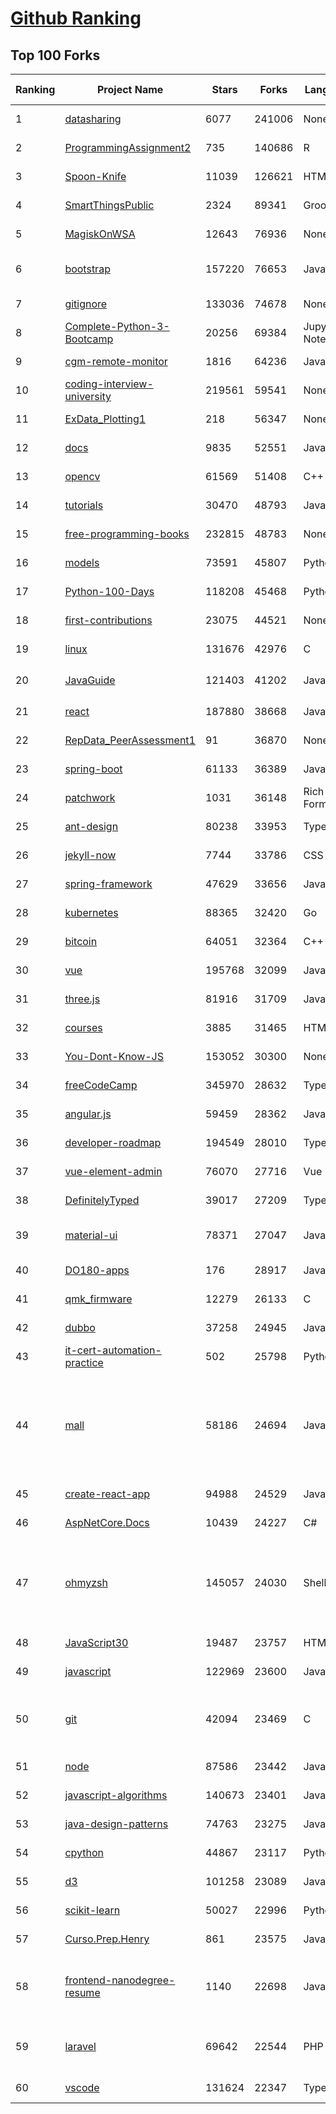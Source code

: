 [Github Ranking](../README.md)
==========

## Top 100 Forks

| Ranking | Project Name | Stars | Forks | Language | Open Issues | Description | Last Commit |
| ------- | ------------ | ----- | ----- | -------- | ----------- | ----------- | ----------- |
| 1 | [datasharing](https://github.com/jtleek/datasharing) | 6077 | 241006 | None | 286 | The Leek group guide to data sharing  | 2022-03-24T18:07:14Z |
| 2 | [ProgrammingAssignment2](https://github.com/rdpeng/ProgrammingAssignment2) | 735 | 140686 | R | 180 | Repository for Programming Assignment 2 for R Programming on Coursera | 2022-05-13T10:16:49Z |
| 3 | [Spoon-Knife](https://github.com/octocat/Spoon-Knife) | 11039 | 126621 | HTML | 1426 | This repo is for demonstration purposes only. | 2022-05-14T17:24:36Z |
| 4 | [SmartThingsPublic](https://github.com/SmartThingsCommunity/SmartThingsPublic) | 2324 | 89341 | Groovy | 58 | SmartThings open-source DeviceTypeHandlers and SmartApps code | 2022-05-14T13:00:54Z |
| 5 | [MagiskOnWSA](https://github.com/LSPosed/MagiskOnWSA) | 12643 | 76936 | None | 5 | Integrate Magisk root and Google Apps (OpenGApps) into WSA (Windows Subsystem for Android) | 2022-05-15T00:37:53Z |
| 6 | [bootstrap](https://github.com/twbs/bootstrap) | 157220 | 76653 | JavaScript | 223 | The most popular HTML, CSS, and JavaScript framework for developing responsive, mobile first projects on the web. | 2022-05-14T19:18:34Z |
| 7 | [gitignore](https://github.com/github/gitignore) | 133036 | 74678 | None | 0 | A collection of useful .gitignore templates | 2022-05-13T02:27:21Z |
| 8 | [Complete-Python-3-Bootcamp](https://github.com/Pierian-Data/Complete-Python-3-Bootcamp) | 20256 | 69384 | Jupyter Notebook | 71 | Course Files for Complete Python 3 Bootcamp Course on Udemy | 2022-05-10T04:32:55Z |
| 9 | [cgm-remote-monitor](https://github.com/nightscout/cgm-remote-monitor) | 1816 | 64236 | JavaScript | 121 | nightscout web monitor | 2022-05-13T18:45:31Z |
| 10 | [coding-interview-university](https://github.com/jwasham/coding-interview-university) | 219561 | 59541 | None | 39 | A complete computer science study plan to become a software engineer. | 2022-05-13T12:17:29Z |
| 11 | [ExData_Plotting1](https://github.com/rdpeng/ExData_Plotting1) | 218 | 56347 | None | 75 | Plotting Assignment 1 for Exploratory Data Analysis | 2022-04-14T20:16:55Z |
| 12 | [docs](https://github.com/github/docs) | 9835 | 52551 | JavaScript | 116 | The open-source repo for docs.github.com | 2022-05-14T23:45:24Z |
| 13 | [opencv](https://github.com/opencv/opencv) | 61569 | 51408 | C++ | 2031 | Open Source Computer Vision Library | 2022-05-15T00:43:37Z |
| 14 | [tutorials](https://github.com/eugenp/tutorials) | 30470 | 48793 | Java | 42 | Just Announced - "Learn Spring Security OAuth":  | 2022-05-14T23:19:43Z |
| 15 | [free-programming-books](https://github.com/EbookFoundation/free-programming-books) | 232815 | 48783 | None | 30 | :books: Freely available programming books | 2022-05-12T14:42:29Z |
| 16 | [models](https://github.com/tensorflow/models) | 73591 | 45807 | Python | 1160 | Models and examples built with TensorFlow | 2022-05-14T15:56:15Z |
| 17 | [Python-100-Days](https://github.com/jackfrued/Python-100-Days) | 118208 | 45468 | Python | 462 | Python - 100天从新手到大师 | 2022-04-24T01:41:14Z |
| 18 | [first-contributions](https://github.com/firstcontributions/first-contributions) | 23075 | 44521 | None | 43 | 🚀✨ Help beginners to contribute to open source projects | 2022-05-15T02:02:20Z |
| 19 | [linux](https://github.com/torvalds/linux) | 131676 | 42976 | C | 0 | Linux kernel source tree | 2022-05-14T18:59:39Z |
| 20 | [JavaGuide](https://github.com/Snailclimb/JavaGuide) | 121403 | 41202 | Java | 66 | 「Java学习+面试指南」一份涵盖大部分 Java 程序员所需要掌握的核心知识。准备 Java 面试，首选 JavaGuide！ | 2022-05-14T15:00:20Z |
| 21 | [react](https://github.com/facebook/react) | 187880 | 38668 | JavaScript | 671 | A declarative, efficient, and flexible JavaScript library for building user interfaces. | 2022-05-14T11:32:57Z |
| 22 | [RepData_PeerAssessment1](https://github.com/rdpeng/RepData_PeerAssessment1) | 91 | 36870 | None | 6 | Peer Assessment 1 for Reproducible Research | 2022-04-16T07:45:46Z |
| 23 | [spring-boot](https://github.com/spring-projects/spring-boot) | 61133 | 36389 | Java | 544 | Spring Boot | 2022-05-14T07:21:27Z |
| 24 | [patchwork](https://github.com/jlord/patchwork) | 1031 | 36148 | Rich Text Format | 20 | All the Git-it Workshop completers!  | 2022-05-14T22:35:52Z |
| 25 | [ant-design](https://github.com/ant-design/ant-design) | 80238 | 33953 | TypeScript | 777 | An enterprise-class UI design language and React UI library | 2022-05-15T00:10:50Z |
| 26 | [jekyll-now](https://github.com/barryclark/jekyll-now) | 7744 | 33786 | CSS | 137 | Build a Jekyll blog in minutes, without touching the command line. | 2022-05-13T04:27:00Z |
| 27 | [spring-framework](https://github.com/spring-projects/spring-framework) | 47629 | 33656 | Java | 1152 | Spring Framework | 2022-05-15T00:30:57Z |
| 28 | [kubernetes](https://github.com/kubernetes/kubernetes) | 88365 | 32420 | Go | 1652 | Production-Grade Container Scheduling and Management | 2022-05-14T23:47:20Z |
| 29 | [bitcoin](https://github.com/bitcoin/bitcoin) | 64051 | 32364 | C++ | 590 | Bitcoin Core integration/staging tree | 2022-05-14T20:56:53Z |
| 30 | [vue](https://github.com/vuejs/vue) | 195768 | 32099 | JavaScript | 327 | 🖖 Vue.js is a progressive, incrementally-adoptable JavaScript framework for building UI on the web. | 2022-05-05T12:39:55Z |
| 31 | [three.js](https://github.com/mrdoob/three.js) | 81916 | 31709 | JavaScript | 350 | JavaScript 3D Library. | 2022-05-14T09:37:38Z |
| 32 | [courses](https://github.com/DataScienceSpecialization/courses) | 3885 | 31465 | HTML | 26 | Course materials for the Data Science Specialization: https://www.coursera.org/specialization/jhudatascience/1 | 2021-03-30T06:51:57Z |
| 33 | [You-Dont-Know-JS](https://github.com/getify/You-Dont-Know-JS) | 153052 | 30300 | None | 83 | A book series on JavaScript. @YDKJS on twitter. | 2022-05-10T04:59:57Z |
| 34 | [freeCodeCamp](https://github.com/freeCodeCamp/freeCodeCamp) | 345970 | 28632 | TypeScript | 118 | freeCodeCamp.org's open-source codebase and curriculum. Learn to code for free. | 2022-05-15T01:32:14Z |
| 35 | [angular.js](https://github.com/angular/angular.js) | 59459 | 28362 | JavaScript | 391 | AngularJS - HTML enhanced for web apps! | 2022-04-12T15:57:22Z |
| 36 | [developer-roadmap](https://github.com/kamranahmedse/developer-roadmap) | 194549 | 28010 | TypeScript | 106 | Roadmap to becoming a developer in 2022 | 2022-05-14T10:59:32Z |
| 37 | [vue-element-admin](https://github.com/PanJiaChen/vue-element-admin) | 76070 | 27716 | Vue | 1098 | :tada: A magical vue admin                                                                https://panjiachen.github.io/vue-element-admin | 2022-05-11T12:31:21Z |
| 38 | [DefinitelyTyped](https://github.com/DefinitelyTyped/DefinitelyTyped) | 39017 | 27209 | TypeScript | 583 | The repository for high quality TypeScript type definitions. | 2022-05-15T02:11:15Z |
| 39 | [material-ui](https://github.com/mui/material-ui) | 78371 | 27047 | JavaScript | 933 | MUI Core (formerly Material-UI) is the React UI library you always wanted. Follow your own design system, or start with Material Design. | 2022-05-15T00:05:07Z |
| 40 | [DO180-apps](https://github.com/RedHatTraining/DO180-apps) | 176 | 28917 | JavaScript | 0 | DO180 Repository for Sample Applications | 2022-05-12T09:40:07Z |
| 41 | [qmk_firmware](https://github.com/qmk/qmk_firmware) | 12279 | 26133 | C | 479 | Open-source keyboard firmware for Atmel AVR and Arm USB families | 2022-05-15T00:54:02Z |
| 42 | [dubbo](https://github.com/apache/dubbo) | 37258 | 24945 | Java | 351 | Apache Dubbo is a high-performance, java based, open source RPC framework. | 2022-05-14T10:45:11Z |
| 43 | [it-cert-automation-practice](https://github.com/google/it-cert-automation-practice) | 502 | 25798 | Python | 48 | Google IT Automation with Python Professional Certificate - Practice files | 2022-05-14T23:44:22Z |
| 44 | [mall](https://github.com/macrozheng/mall) | 58186 | 24694 | Java | 23 | mall项目是一套电商系统，包括前台商城系统及后台管理系统，基于SpringBoot+MyBatis实现，采用Docker容器化部署。 前台商城系统包含首页门户、商品推荐、商品搜索、商品展示、购物车、订单流程、会员中心、客户服务、帮助中心等模块。 后台管理系统包含商品管理、订单管理、会员管理、促销管理、运营管理、内容管理、统计报表、财务管理、权限管理、设置等模块。 | 2022-05-11T09:02:55Z |
| 45 | [create-react-app](https://github.com/facebook/create-react-app) | 94988 | 24529 | JavaScript | 1312 | Set up a modern web app by running one command. | 2022-05-13T07:55:09Z |
| 46 | [AspNetCore.Docs](https://github.com/dotnet/AspNetCore.Docs) | 10439 | 24227 | C# | 509 | Documentation for ASP.NET Core | 2022-05-15T01:50:27Z |
| 47 | [ohmyzsh](https://github.com/ohmyzsh/ohmyzsh) | 145057 | 24030 | Shell | 205 | 🙃   A delightful community-driven (with 2,000+ contributors) framework for managing your zsh configuration. Includes 300+ optional plugins (rails, git, macOS, hub, docker, homebrew, node, php, python, etc), 140+ themes to spice up your morning, and an auto-update tool so that makes it easy to keep up with the latest updates from the community. | 2022-05-13T16:52:56Z |
| 48 | [JavaScript30](https://github.com/wesbos/JavaScript30) | 19487 | 23757 | HTML | 0 | 30 Day Vanilla JS Challenge | 2022-05-11T14:03:28Z |
| 49 | [javascript](https://github.com/airbnb/javascript) | 122969 | 23600 | JavaScript | 86 | JavaScript Style Guide | 2022-05-14T23:02:44Z |
| 50 | [git](https://github.com/git/git) | 42094 | 23469 | C | 0 | Git Source Code Mirror - This is a publish-only repository but pull requests can be turned into patches to the mailing list via GitGitGadget (https://gitgitgadget.github.io/). Please follow Documentation/SubmittingPatches procedure for any of your improvements. | 2022-05-14T03:30:54Z |
| 51 | [node](https://github.com/nodejs/node) | 87586 | 23442 | JavaScript | 1248 | Node.js JavaScript runtime :sparkles::turtle::rocket::sparkles: | 2022-05-15T02:54:06Z |
| 52 | [javascript-algorithms](https://github.com/trekhleb/javascript-algorithms) | 140673 | 23401 | JavaScript | 103 | 📝 Algorithms and data structures implemented in JavaScript with explanations and links to further readings | 2022-04-30T15:25:26Z |
| 53 | [java-design-patterns](https://github.com/iluwatar/java-design-patterns) | 74763 | 23275 | Java | 220 | Design patterns implemented in Java | 2022-05-15T02:04:43Z |
| 54 | [cpython](https://github.com/python/cpython) | 44867 | 23117 | Python | 6972 | The Python programming language | 2022-05-14T19:38:05Z |
| 55 | [d3](https://github.com/d3/d3) | 101258 | 23089 | JavaScript | 3 | Bring data to life with SVG, Canvas and HTML. :bar_chart::chart_with_upwards_trend::tada: | 2022-04-11T19:35:01Z |
| 56 | [scikit-learn](https://github.com/scikit-learn/scikit-learn) | 50027 | 22996 | Python | 1570 | scikit-learn: machine learning in Python | 2022-05-15T01:41:43Z |
| 57 | [Curso.Prep.Henry](https://github.com/atralice/Curso.Prep.Henry) | 861 | 23575 | JavaScript | 0 | Curso de Preparación para Ingresar a Henry. | 2022-04-12T22:27:43Z |
| 58 | [frontend-nanodegree-resume](https://github.com/udacity/frontend-nanodegree-resume) | 1140 | 22698 | JavaScript | 1 | This repository is used for one of the projects in Udacity's Front-End Web Developer Nanodegree program. Learn how to become a Front-End Developer today with line-by-line code reviewed projects and get a job with career services! | 2021-01-19T18:33:22Z |
| 59 | [laravel](https://github.com/laravel/laravel) | 69642 | 22544 | PHP | 0 | Laravel is a web application framework with expressive, elegant syntax. We’ve already laid the foundation for your next big idea — freeing you to create without sweating the small things. | 2022-05-12T07:06:53Z |
| 60 | [vscode](https://github.com/microsoft/vscode) | 131624 | 22347 | TypeScript | 6086 | Visual Studio Code | 2022-05-15T00:42:41Z |

